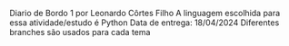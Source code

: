 Diario de Bordo 1 por Leonardo Côrtes Filho
A linguagem escolhida para essa atividade/estudo é Python
Data de entrega: 18/04/2024
Diferentes branches são usados para cada tema
